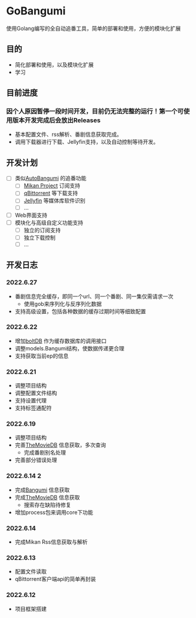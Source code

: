 # GoBangumi

使用Golang编写的全自动追番工具，简单的部署和使用，方便的模块化扩展

## 目的
- 简化部署和使用，以及模块化扩展
- 学习

## 目前进度
### 因个人原因暂停一段时间开发，目前仍无法完整的运行！第一个可使用版本开发完成后会放出Releases
- 基本配置文件、rss解析、番剧信息获取完成。
- 调用下载器进行下载、Jellyfin支持，以及自动控制等待开发。

## 开发计划
- [ ] 类似[AutoBangumi](https://github.com/EstrellaXD/Auto_Bangumi) 的追番功能
  - [ ] [Mikan Project](https://mikanani.me) 订阅支持
  - [ ] [qBittorrent](https://qbittorrent.org) 等下载支持
  - [ ] [Jellyfin](https://jellyfin.org/) 等媒体库软件识别
  - [ ] ...
- [ ] Web界面支持
- [ ] 模块化与高级自定义功能支持
  - [ ] 独立的订阅支持
  - [ ] 独立下载控制
  - [ ] ...

## 开发日志
### 2022.6.27
- 番剧信息完全缓存，即同一个url、同一个番剧、同一集仅需请求一次
  - 使用gob来序列化与反序列化数据
- 支持高级设置，包括各种数据的缓存过期时间等细致配置

### 2022.6.22
- 增加[boltDB](https://github.com/boltdb/bolt) 作为缓存数据库的调用接口
- 调整models.Bangumi结构，使数据传递更合理
- 支持获取当前ep的信息

### 2022.6.21
- 调整项目结构
- 调整配置文件结构
- 支持设置代理
- 支持标签通配符

### 2022.6.19
- 调整项目结构
- 完善[TheMovieDB](https://www.themoviedb.org/) 信息获取，多次查询
  - 完成番剧别名处理
- 完善部分错误处理

### 2022.6.14 2
- 完成[Bangumi](https://bgm.tv) 信息获取
- 完成[TheMovieDB](https://www.themoviedb.org/) 信息获取
  - 搜索存在缺陷待修复
- 增加process包来调用core下功能

### 2022.6.14
- 完成Mikan Rss信息获取与解析

### 2022.6.13
- 配置文件读取
- qBittorrent客户端api的简单再封装

### 2022.6.12
- 项目框架搭建